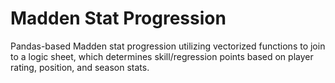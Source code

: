 # Madden Stat Progression

Pandas-based Madden stat progression utilizing vectorized functions to join to a logic sheet, which determines skill/regression points based on player rating, position, and season stats.
